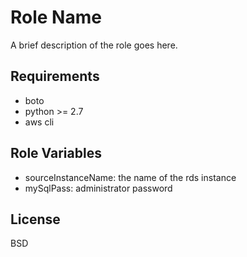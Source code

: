 Role Name
=========

A brief description of the role goes here.

Requirements
------------

- boto
- python >= 2.7
- aws cli

Role Variables
--------------

- sourceInstanceName: the name of the rds instance 
- mySqlPass: administrator password

License
-------

BSD
